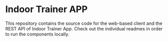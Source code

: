 # Indoor Trainer APP

This repository contains the source code for the web-based client and the REST API of Indoor Trainer App. Check out the 
individual readmes in order to run the components locally.